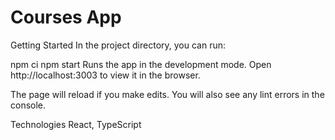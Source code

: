 # Courses App
Getting Started
In the project directory, you can run:

npm ci
npm start
Runs the app in the development mode.
Open http://localhost:3003 to view it in the browser.

The page will reload if you make edits.
You will also see any lint errors in the console.

Technologies
React, TypeScript
